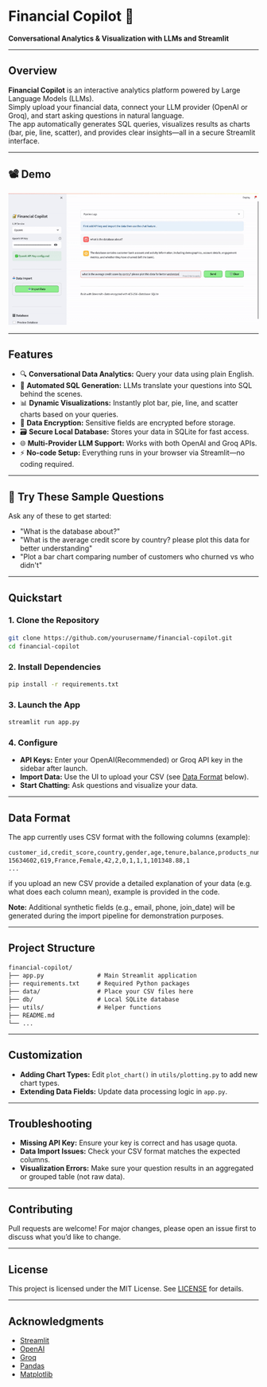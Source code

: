 
# Financial Copilot 🚀

**Conversational Analytics & Visualization with LLMs and Streamlit**

---

## Overview

**Financial Copilot** is an interactive analytics platform powered by Large Language Models (LLMs).  
Simply upload your financial data, connect your LLM provider (OpenAI or Groq), and start asking questions in natural language.  
The app automatically generates SQL queries, visualizes results as charts (bar, pie, line, scatter), and provides clear insights—all in a secure Streamlit interface.

---
## 📽 Demo

![Streamlit Demo](streamlit_demo.gif)

---

## Features

- 🔍 **Conversational Data Analytics:** Query your data using plain English.
- 🤖 **Automated SQL Generation:** LLMs translate your questions into SQL behind the scenes.
- 📊 **Dynamic Visualizations:** Instantly plot bar, pie, line, and scatter charts based on your queries.
- 🔐 **Data Encryption:** Sensitive fields are encrypted before storage.
- 🗃️ **Secure Local Database:** Stores your data in SQLite for fast access.
- 🌐 **Multi-Provider LLM Support:** Works with both OpenAI and Groq APIs.
- ⚡ **No-code Setup:** Everything runs in your browser via Streamlit—no coding required.

---

## 🧪 Try These Sample Questions

Ask any of these to get started:

- "What is the database about?"
- "What is the  average credit score by country? please plot this data for better understanding"
- "Plot a bar chart comparing number of customers who churned vs who didn't"

---

## Quickstart

### 1. Clone the Repository

```bash
git clone https://github.com/yourusername/financial-copilot.git
cd financial-copilot
```

### 2. Install Dependencies

```bash
pip install -r requirements.txt
```

### 3. Launch the App

```bash
streamlit run app.py
```

### 4. Configure

- **API Keys:** Enter your OpenAI(Recommended) or Groq API key in the sidebar after launch.
- **Import Data:** Use the UI to upload your CSV (see [Data Format](#data-format) below).
- **Start Chatting:** Ask questions and visualize your data.

---

## Data Format

The app currently uses CSV format with the following columns (example):

```csv
customer_id,credit_score,country,gender,age,tenure,balance,products_number,credit_card,active_member,estimated_salary,churn
15634602,619,France,Female,42,2,0,1,1,1,101348.88,1
...
```
if you upload an new CSV provide a detailed explanation of your data (e.g. what does each column mean), example is provided in the code.

**Note:** Additional synthetic fields (e.g., email, phone, join_date) will be generated during the import pipeline for demonstration purposes.

---

## Project Structure

```
financial-copilot/
├── app.py               # Main Streamlit application
├── requirements.txt     # Required Python packages
├── data/                # Place your CSV files here
├── db/                  # Local SQLite database
├── utils/               # Helper functions
├── README.md
└── ...
```

---

## Customization

- **Adding Chart Types:** Edit `plot_chart()` in `utils/plotting.py` to add new chart types.
- **Extending Data Fields:** Update data processing logic in `app.py`.

---

## Troubleshooting

- **Missing API Key:** Ensure your key is correct and has usage quota.
- **Data Import Issues:** Check your CSV format matches the expected columns.
- **Visualization Errors:** Make sure your question results in an aggregated or grouped table (not raw data).

---

## Contributing

Pull requests are welcome! For major changes, please open an issue first to discuss what you’d like to change.

---

## License

This project is licensed under the MIT License. See [LICENSE](LICENSE) for details.

---

## Acknowledgments

- [Streamlit](https://streamlit.io)
- [OpenAI](https://openai.com)
- [Groq](https://groq.com)
- [Pandas](https://pandas.pydata.org/)
- [Matplotlib](https://matplotlib.org/)
